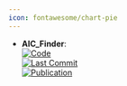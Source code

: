 ```yaml
---
icon: fontawesome/chart-pie
---
```


- **AIC_Finder**:   
	[![Code](https://img.shields.io/github/stars/dahvida/AIC_Finder?style=for-the-badge&logo=github)](https://github.com/dahvida/AIC_Finder)  
	[![Last Commit](https://img.shields.io/github/last-commit/dahvida/AIC_Finder?style=for-the-badge&logo=github)](https://github.com/dahvida/AIC_Finder)  
	[![Publication](https://img.shields.io/badge/Publication-Citations:1-blue?style=for-the-badge&logo=bookstack)](https://pubs.acs.org/doi/10.1021/acscentsci.3c01517)  
